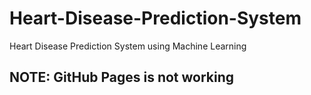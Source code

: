 # Heart-Disease-Prediction-System
Heart Disease Prediction System using Machine Learning

## NOTE: GitHub Pages is not working

